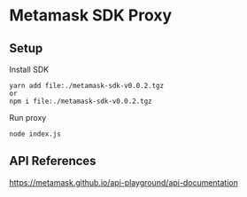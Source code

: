 # Metamask SDK Proxy

## Setup

Install SDK

```
yarn add file:./metamask-sdk-v0.0.2.tgz
or
npm i file:./metamask-sdk-v0.0.2.tgz
```

Run proxy

```
node index.js
```

## API References

https://metamask.github.io/api-playground/api-documentation